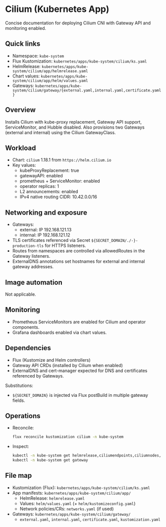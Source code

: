 # Cilium (Kubernetes App)

Concise documentation for deploying Cilium CNI with Gateway API and monitoring enabled.

## Quick links

- Namespace: `kube-system`
- Flux Kustomization: `kubernetes/apps/kube-system/cilium/ks.yaml`
- HelmRelease: `kubernetes/apps/kube-system/cilium/app/helmrelease.yaml`
- Chart values: `kubernetes/apps/kube-system/cilium/app/helm/values.yaml`
- Gateways: `kubernetes/apps/kube-system/cilium/gateway/{external.yaml,internal.yaml,certificate.yaml}`

## Overview

Installs Cilium with kube-proxy replacement, Gateway API support, ServiceMonitor, and Hubble disabled. Also provisions two Gateways (external and internal) using the Cilium GatewayClass.

## Workload

- Chart: `cilium` 1.18.1 from `https://helm.cilium.io`
- Key values:
  - kubeProxyReplacement: true
  - gatewayAPI: enabled
  - prometheus + ServiceMonitor: enabled
  - operator replicas: 1
  - L2 announcements: enabled
  - IPv4 native routing CIDR: 10.42.0.0/16

## Networking and exposure

- Gateways:
  - external: IP 192.168.121.13
  - internal: IP 192.168.121.12
- TLS certificates referenced via Secret `${SECRET_DOMAIN/./-}-production-tls` for HTTPS listeners.
- Routes from namespaces are controlled via allowedRoutes in the Gateway listeners.
- ExternalDNS annotations set hostnames for external and internal gateway addresses.

## Image automation

Not applicable.

## Monitoring

- Prometheus ServiceMonitors are enabled for Cilium and operator components.
- Grafana dashboards enabled via chart values.

## Dependencies

- Flux (Kustomize and Helm controllers)
- Gateway API CRDs (installed by Cilium when enabled)
- ExternalDNS and cert-manager expected for DNS and certificates referenced by Gateways.

Substitutions:
- `${SECRET_DOMAIN}` is injected via Flux postBuild in multiple gateway fields.

## Operations

- Reconcile:

  ```sh
  flux reconcile kustomization cilium -n kube-system
  ```

- Inspect:

  ```sh
  kubectl -n kube-system get helmrelease,ciliumendpoints,ciliumnodes,svc,pod
  kubectl -n kube-system get gateway
  ```

## File map

- Kustomization (Flux): `kubernetes/apps/kube-system/cilium/ks.yaml`
- App manifests: `kubernetes/apps/kube-system/cilium/app/`
  - HelmRelease: `helmrelease.yaml`
  - Values: `helm/values.yaml` (+ `helm/kustomizeconfig.yaml`)
  - Network policies/CRs: `networks.yaml` (if used)
- Gateways: `kubernetes/apps/kube-system/cilium/gateway/`
  - `external.yaml`, `internal.yaml`, `certificate.yaml`, `kustomization.yaml`